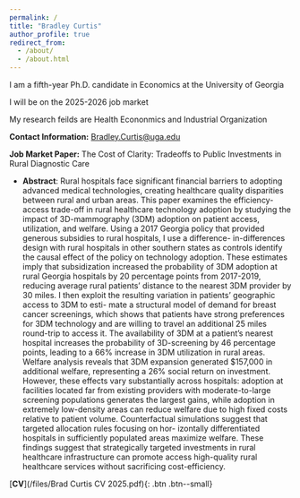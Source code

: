 ```yaml
---
permalink: /
title: "Bradley Curtis"
author_profile: true
redirect_from: 
  - /about/
  - /about.html
---
```


I am a fifth-year Ph.D. candidate in Economics at the University of Georgia

I will be on the 2025-2026 job market

My research feilds are Health Econonmics and Industrial Organization 

**Contact Information:** Bradley.Curtis@uga.edu


**Job Market Paper:** The Cost of Clarity: Tradeoffs to Public Investments in Rural Diagnostic Care
- **Abstract**: Rural hospitals face significant financial barriers to adopting advanced medical technologies,
creating healthcare quality disparities between rural and urban areas. This paper examines
the efficiency-access trade-off in rural healthcare technology adoption by studying the impact
of 3D-mammography (3DM) adoption on patient access, utilization, and welfare. Using a
2017 Georgia policy that provided generous subsidies to rural hospitals, I use a difference-
in-differences design with rural hospitals in other southern states as controls identify the
causal effect of the policy on technology adoption. These estimates imply that subsidization
increased the probability of 3DM adoption at rural Georgia hospitals by 20 percentage points
from 2017-2019, reducing average rural patients’ distance to the nearest 3DM provider by
30 miles. I then exploit the resulting variation in patients’ geographic access to 3DM to esti-
mate a structural model of demand for breast cancer screenings, which shows that patients
have strong preferences for 3DM technology and are willing to travel an additional 25 miles
round-trip to access it. The availability of 3DM at a patient’s nearest hospital increases
the probability of 3D-screening by 46 percentage points, leading to a 66% increase in 3DM
utilization in rural areas. Welfare analysis reveals that 3DM expansion generated $157,000
in additional welfare, representing a 26% social return on investment. However, these effects
vary substantially across hospitals: adoption at facilities located far from existing providers
with moderate-to-large screening populations generates the largest gains, while adoption in
extremely low-density areas can reduce welfare due to high fixed costs relative to patient
volume. Counterfactual simulations suggest that targeted allocation rules focusing on hor-
izontally differentiated hospitals in sufficiently populated areas maximize welfare. These
findings suggest that strategically targeted investments in rural healthcare infrastructure
can promote access high-quality rural healthcare services without sacrificing cost-efficiency.
  
 
 [**CV**](/files/Brad Curtis CV 2025.pdf){: .btn .btn--small} 

